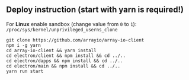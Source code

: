  
## Deploy instruction (start with yarn is required!)

For **Linux** enable sandbox (change value from `0` to `1`): `/proc/sys/kernel/unprivileged_userns_clone`
```
git clone https://github.com/arrayio/array-io-client
npm i -g yarn
cd array-io-client && yarn install
cd electron/client && npm install && cd ../..
cd electron/dapps && npm install && cd ../..
cd electron/main && npm install && cd ../..
yarn run start
```
